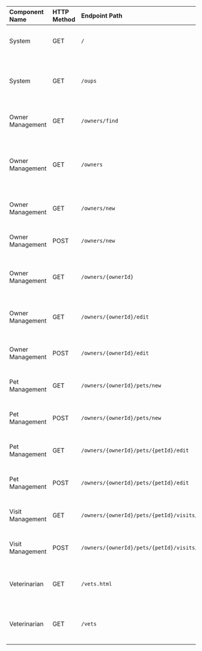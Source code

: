 | Component Name | HTTP Method | Endpoint Path | Brief Description |
| :--- | :--- | :--- | :--- |
| System | GET | `/` | Displays the application welcome page. |
| System | GET | `/oups` | Triggers a runtime exception to demonstrate error handling. |
| Owner Management | GET | `/owners/find` | Displays the form to search for owners. |
| Owner Management | GET | `/owners` | Processes the owner search and displays a list of results or a single owner. |
| Owner Management | GET | `/owners/new` | Displays the form to create a new owner. |
| Owner Management | POST | `/owners/new` | Processes the creation of a new owner. |
| Owner Management | GET | `/owners/{ownerId}` | Displays detailed information for a specific owner. |
| Owner Management | GET | `/owners/{ownerId}/edit` | Displays the form to edit an existing owner's details. |
| Owner Management | POST | `/owners/{ownerId}/edit` | Processes the update of an owner's details. |
| Pet Management | GET | `/owners/{ownerId}/pets/new` | Displays the form to add a new pet for an owner. |
| Pet Management | POST | `/owners/{ownerId}/pets/new` | Processes the creation of a new pet for an owner. |
| Pet Management | GET | `/owners/{ownerId}/pets/{petId}/edit` | Displays the form to edit an existing pet's details. |
| Pet Management | POST | `/owners/{ownerId}/pets/{petId}/edit` | Processes the update of a pet's details. |
| Visit Management | GET | `/owners/{ownerId}/pets/{petId}/visits/new` | Displays the form to add a new visit for a pet. |
| Visit Management | POST | `/owners/{ownerId}/pets/{petId}/visits/new` | Processes the creation of a new visit for a pet. |
| Veterinarian | GET | `/vets.html` | Displays a paginated HTML list of all veterinarians. |
| Veterinarian | GET | `/vets` | Returns a JSON or XML list of all veterinarians (Data API). |